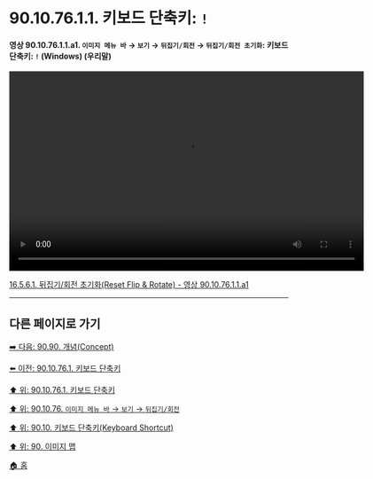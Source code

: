 # 90.10.76.1.1. 키보드 단축키: `!`

<a id="90-10-76-01-01-a1"></a>

#### 영상 90.10.76.1.1.a1. `이미지 메뉴 바` → `보기` → `뒤집기/회전` → `뒤집기/회전 초기화`: 키보드 단축키: `!` (Windows) (우리말)
<video controls="controls" width="640" height="360" src="https://github.com/user-attachments/assets/6ec7f419-8d73-44f0-93c3-7b700920c3d5"></video>

[16.5.6.1. 뒤집기/회전 초기화(Reset Flip & Rotate) - 영상 90.10.76.1.1.a1](./16-05-06-01-reset_flip_n_rotate.md#90-10-76-01-01-a1)

***

## 다른 페이지로 가기

[➡️ 다음: 90.90. 개념(Concept)](./90-90-00-concept.md)

[⬅️ 이전: 90.10.76.1. 키보드 단축키](./90-10-76-01-00-keyboard_shortcut.md)

[⬆️ 위: 90.10.76.1. 키보드 단축키](./90-10-76-01-00-keyboard_shortcut.md)

[⬆️ 위: 90.10.76. `이미지 메뉴 바` → `보기` → `뒤집기/회전`](./90-10-76-00-menu_view_flip_n_rotate.md)

[⬆️ 위: 90.10. 키보드 단축키(Keyboard Shortcut)](./90-10-00-keyboard_shortcut.md)

[⬆️ 위: 90. 이미지 맵](./90-00-image-map.md)

[🏠 홈](./00-home.md)